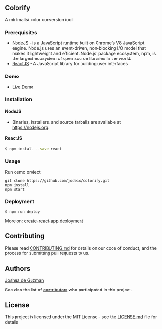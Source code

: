 ## Colorify

A minimalist color conversion tool

### Prerequisites

- [NodeJS](https://nodejs.org/en/) -  is a JavaScript runtime built on Chrome's V8 JavaScript engine. Node.js uses an event-driven, non-blocking I/O model that makes it lightweight and efficient.
Node.js' package ecosystem, npm, is the largest ecosystem of open source libraries in the world.
- [ReactJS](https://reactjs.org/) - A JavaScript library for building user interfaces

### Demo
- [Live Demo](https://jodeio.github.io/colorify)


### Installation

#### NodeJS

- Binaries, installers, and source tarballs are available at https://nodejs.org.

#### ReactJS

```bash
$ npm install --save react
```

### Usage

Run demo project

```
git clone https://github.com/jodeio/colorify.git
npm install
npm start
```

### Deployment

```bash
$ npm run deploy
```

More on:
[create-react-app deployment](https://github.com/facebook/create-react-app/blob/master/packages/react-scripts/template/README.md)

## Contributing

Please read [CONTRIBUTING.md](https://gist.github.com/PurpleBooth/b24679402957c63ec426) for details on our code of conduct, and the process for submitting pull requests to us.

## Authors

[Joshua de Guzman](www.devjdg.com)

See also the list of [contributors](https://github.com/your/project/contributors) who participated in this project.

## License

This project is licensed under the MIT License - see the [LICENSE.md](LICENSE.md) file for details


